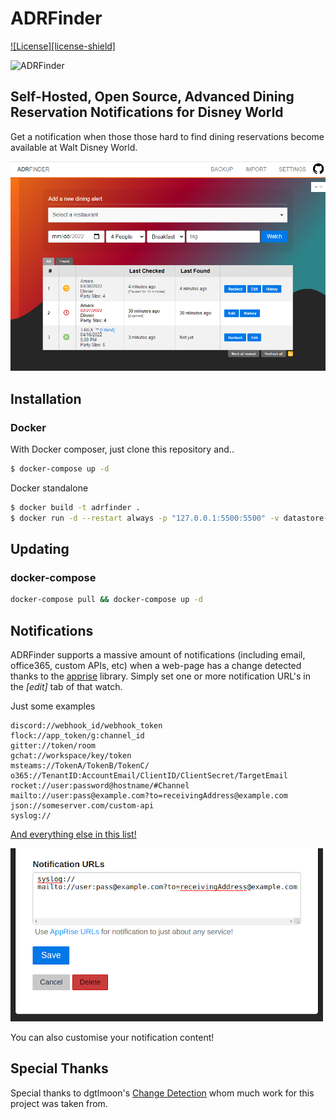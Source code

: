 #  ADRFinder
[![License][license-shield]](LICENSE.md)

![ADRFinder](https://github.com/chuckmac/adrfinder/actions/workflows/test-only.yml/badge.svg?branch=master)

## Self-Hosted, Open Source, Advanced Dining Reservation Notifications for Disney World

Get a notification when those those hard to find dining reservations become available at Walt Disney World.

<img src="https://raw.githubusercontent.com/chuckmac/adrfinder/master/screenshot.png" style="max-width:100%;" alt="Self-hosted reservation finder"  title="Self-hosted reservation finder"  />


## Installation

### Docker

With Docker composer, just clone this repository and..
```bash
$ docker-compose up -d
```
Docker standalone
```bash
$ docker build -t adrfinder .
$ docker run -d --restart always -p "127.0.0.1:5500:5500" -v datastore-volume:/datastore --name adrfinder adrfinder
```

## Updating

### docker-compose

```bash
docker-compose pull && docker-compose up -d
```

## Notifications

ADRFinder supports a massive amount of notifications (including email, office365, custom APIs, etc) when a web-page has a change detected thanks to the <a href="https://github.com/caronc/apprise">apprise</a> library.
Simply set one or more notification URL's in the _[edit]_ tab of that watch.

Just some examples

    discord://webhook_id/webhook_token
    flock://app_token/g:channel_id
    gitter://token/room
    gchat://workspace/key/token
    msteams://TokenA/TokenB/TokenC/
    o365://TenantID:AccountEmail/ClientID/ClientSecret/TargetEmail
    rocket://user:password@hostname/#Channel
    mailto://user:pass@example.com?to=receivingAddress@example.com
    json://someserver.com/custom-api
    syslog://
 
<a href="https://github.com/caronc/apprise#popular-notification-services">And everything else in this list!</a>

<img src="https://raw.githubusercontent.com/chuckmac/adrfinder/master/screenshot-notifications.png" style="max-width:100%;" alt="Self-hosted reservation notifications"  title="Self-hosted reservation monitoring notifications"  />


You can also customise your notification content!

## Special Thanks

Special thanks to dgtlmoon's <a href="https://github.com/dgtlmoon/changedetection.io">Change Detection</a> whom much work for this project was taken from.

